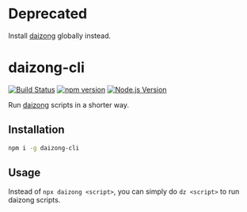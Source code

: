 # Deprecated

Install [daizong](https://github.com/mgenware/daizong) globally instead.

# daizong-cli

[![Build Status](https://github.com/mgenware/daizong-cli/workflows/Build/badge.svg)](https://github.com/mgenware/daizong-cli/actions)
[![npm version](https://img.shields.io/npm/v/daizong-cli.svg?style=flat-square)](https://npmjs.com/package/daizong-cli)
[![Node.js Version](http://img.shields.io/node/v/daizong-cli.svg?style=flat-square)](https://nodejs.org/en/)

Run [daizong](https://github.com/mgenware/daizong) scripts in a shorter way.

## Installation

```sh
npm i -g daizong-cli
```

## Usage

Instead of `npx daizong <script>`, you can simply do `dz <script>` to run daizong scripts.
